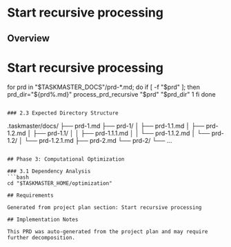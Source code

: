 # Start recursive processing

## Overview

# Start recursive processing
for prd in "$TASKMASTER_DOCS"/prd-*.md; do
    if [ -f "$prd" ]; then
        prd_dir="${prd%.md}"
        process_prd_recursive "$prd" "$prd_dir" 1
    fi
done
```

### 2.3 Expected Directory Structure
```
.taskmaster/docs/
├── prd-1.md
├── prd-1/
│   ├── prd-1.1.md
│   ├── prd-1.2.md
│   ├── prd-1.1/
│   │   ├── prd-1.1.1.md
│   │   └── prd-1.1.2.md
│   └── prd-1.2/
│       └── prd-1.2.1.md
├── prd-2.md
└── prd-2/
    └── ...
```

## Phase 3: Computational Optimization

### 3.1 Dependency Analysis
```bash
cd "$TASKMASTER_HOME/optimization"

## Requirements

Generated from project plan section: Start recursive processing

## Implementation Notes

This PRD was auto-generated from the project plan and may require further decomposition.

